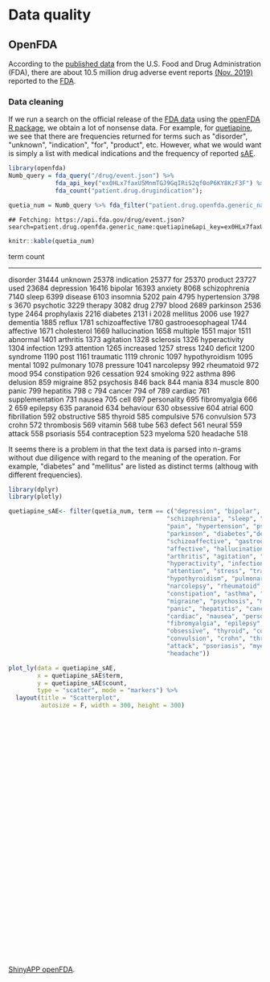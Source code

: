 # Data quality

## OpenFDA
According to the [published data](https://open.fda.gov/) from the U.S. Food and Drug Administration (FDA), there are about 10.5 million drug adverse event reports [(Nov. 2019)](https://open.fda.gov/about/statistics/) reported to the [FDA](https://www.fda.gov/).

### Data cleaning
If we run a search on the official release of the [FDA data](https://open.fda.gov/) using the [openFDA R package](https://github.com/rOpenHealth/openfda), we obtain a lot of nonsense data. For example, for [quetiapine](https://en.wikipedia.org/wiki/Quetiapine), we see that there are frequencies returned for terms such as "disorder", "unknown", "indication", "for", "product", etc. However, what we would want is simply a list with medical indications and the frequency of reported [sAE](https://en.wikipedia.org/wiki/Serious_adverse_event).


```r
library(openfda)
Numb_query = fda_query("/drug/event.json") %>%
             fda_api_key("ex0HLx7faxU5MnmTGJ9GqIRiS2qf0oP6KY8KzF3F") %>%
             fda_count("patient.drug.drugindication");

quetia_num = Numb_query %>% fda_filter("patient.drug.openfda.generic_name", "quetiapine") %>% fda_exec()
```

```
## Fetching: https://api.fda.gov/drug/event.json?search=patient.drug.openfda.generic_name:quetiapine&api_key=ex0HLx7faxU5MnmTGJ9GqIRiS2qf0oP6KY8KzF3F&count=patient.drug.drugindication
```

```r
knitr::kable(quetia_num)
```



term                 count
------------------  ------
disorder             31444
unknown              25378
indication           25377
for                  25370
product              23727
used                 23684
depression           16416
bipolar              16393
anxiety               8068
schizophrenia         7140
sleep                 6399
disease               6103
insomnia              5202
pain                  4795
hypertension          3798
s                     3670
psychotic             3229
therapy               3082
drug                  2797
blood                 2689
parkinson             2536
type                  2464
prophylaxis           2216
diabetes              2131
i                     2028
mellitus              2006
use                   1927
dementia              1885
reflux                1781
schizoaffective       1780
gastrooesophageal     1744
affective             1671
cholesterol           1669
hallucination         1658
multiple              1551
major                 1511
abnormal              1401
arthritis             1373
agitation             1328
sclerosis             1326
hyperactivity         1304
infection             1293
attention             1265
increased             1257
stress                1240
deficit               1200
syndrome              1190
post                  1161
traumatic             1119
chronic               1097
hypothyroidism        1095
mental                1092
pulmonary             1078
pressure              1041
narcolepsy             992
rheumatoid             972
mood                   954
constipation           926
cessation              924
smoking                922
asthma                 896
delusion               859
migraine               852
psychosis              846
back                   844
mania                  834
muscle                 800
panic                  799
hepatitis              798
c                      794
cancer                 794
of                     789
cardiac                761
supplementation        731
nausea                 705
cell                   697
personality            695
fibromyalgia           666
2                      659
epilepsy               635
paranoid               634
behaviour              630
obsessive              604
atrial                 600
fibrillation           592
obstructive            585
thyroid                585
compulsive             576
convulsion             573
crohn                  572
thrombosis             569
vitamin                568
tube                   563
defect                 561
neural                 559
attack                 558
psoriasis              554
contraception          523
myeloma                520
headache               518

It seems there is a problem in that the text data is parsed into n-grams without due diligence with regard to the meaning of the operation. For example, "diabetes" and "mellitus" are listed as distinct terms (althoug with different frequencies).




```r
library(dplyr)
library(plotly)

quetiapine_sAE<- filter(quetia_num, term == c("depression", "bipolar", "anxiety", 
                                            "schizophrenia", "sleep", "insomnia",
                                            "pain", "hypertension", "psychotic", 
                                            "parkinson", "diabetes","dementia",
                                            "schizoaffective", "gastrooesophageal", 
                                            "affective", "hallucination",
                                            "arthritis", "agitation", "sclerosis", 
                                            "hyperactivity", "infection",	
                                            "attention", "stress", "traumatic", 
                                            "hypothyroidism", "pulmonary",
                                            "narcolepsy", "rheumatoid","mood", 
                                            "constipation", "asthma", "delusion",
                                            "migraine", "psychosis", "mania", "muscle", 
                                            "panic", "hepatitis", "cancer",
                                            "cardiac", "nausea", "personality", 
                                            "fibromyalgia", "epilepsy", "paranoid",
                                            "obsessive", "thyroid", "compulsive", 
                                            "convulsion", "crohn", "thrombosis",
                                            "attack", "psoriasis", "myeloma", 
                                            "headache"))

plot_ly(data = quetiapine_sAE, 
        x = quetiapine_sAE$term, 
        y = quetiapine_sAE$count, 
        type = "scatter", mode = "markers") %>%
  layout(title = "Scatterplot", 
         autosize = F, width = 300, height = 300)
```

<!--html_preserve--><div id="htmlwidget-a398ad0a1c0bdfb74657" style="width:672px;height:480px;" class="plotly html-widget"></div>
<script type="application/json" data-for="htmlwidget-a398ad0a1c0bdfb74657">{"x":{"visdat":{"254419153a03":["function () ","plotlyVisDat"]},"cur_data":"254419153a03","attrs":{"254419153a03":{"x":[],"y":[],"mode":"markers","alpha_stroke":1,"sizes":[10,100],"spans":[1,20],"type":"scatter"}},"layout":{"width":300,"height":300,"margin":{"b":40,"l":60,"t":25,"r":10},"title":"Scatterplot","autosize":false,"xaxis":{"domain":[0,1],"automargin":true,"title":[]},"yaxis":{"domain":[0,1],"automargin":true,"title":[]},"hovermode":"closest","showlegend":false},"source":"A","config":{"showSendToCloud":false},"data":[{"mode":"markers","type":"scatter","marker":{"color":"rgba(31,119,180,1)","line":{"color":"rgba(31,119,180,1)"}},"error_y":{"color":"rgba(31,119,180,1)"},"error_x":{"color":"rgba(31,119,180,1)"},"line":{"color":"rgba(31,119,180,1)"},"xaxis":"x","yaxis":"y","frame":null}],"highlight":{"on":"plotly_click","persistent":false,"dynamic":false,"selectize":false,"opacityDim":0.2,"selected":{"opacity":1},"debounce":0},"shinyEvents":["plotly_hover","plotly_click","plotly_selected","plotly_relayout","plotly_brushed","plotly_brushing","plotly_clickannotation","plotly_doubleclick","plotly_deselect","plotly_afterplot","plotly_sunburstclick"],"base_url":"https://plot.ly"},"evals":[],"jsHooks":[]}</script><!--/html_preserve-->

[ShinyAPP openFDA](https://openfda.shinyapps.io/RR_D/).
